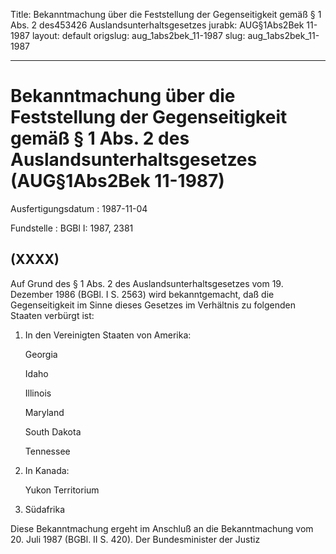 Title: Bekanntmachung über die Feststellung der Gegenseitigkeit gemäß § 1 Abs. 2 des453426
  Auslandsunterhaltsgesetzes
jurabk: AUG§1Abs2Bek 11-1987
layout: default
origslug: aug_1abs2bek_11-1987
slug: aug_1abs2bek_11-1987

---

# Bekanntmachung über die Feststellung der Gegenseitigkeit gemäß § 1 Abs. 2 des Auslandsunterhaltsgesetzes (AUG§1Abs2Bek 11-1987)

Ausfertigungsdatum
:   1987-11-04

Fundstelle
:   BGBl I: 1987, 2381



## (XXXX)

Auf Grund des § 1 Abs. 2 des Auslandsunterhaltsgesetzes vom 19.
Dezember 1986 (BGBl. I S. 2563) wird bekanntgemacht, daß die
Gegenseitigkeit im Sinne dieses Gesetzes im Verhältnis zu folgenden
Staaten verbürgt ist:

1.  In den Vereinigten Staaten von Amerika:

    Georgia

    Idaho

    Illinois

    Maryland

    South Dakota

    Tennessee


2.  In Kanada:

    Yukon Territorium


3.  Südafrika



Diese Bekanntmachung ergeht im Anschluß an die Bekanntmachung vom 20.
Juli 1987 (BGBl. II S. 420).
Der Bundesminister der Justiz

